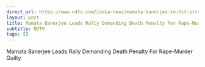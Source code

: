 ```yaml
---
direct_url: https://www.ndtv.com/india-news/mamata-banerjee-to-hit-streets-over-rape-murder-massive-protests-today-10-points-6348482
layout: post
title: Mamata Banerjee Leads Rally Demanding Death Penalty For Rape-Murder Guilty
subtitle: NDTV
tags: []
---
```


Mamata Banerjee Leads Rally Demanding Death Penalty For Rape-Murder Guilty
